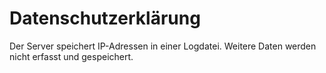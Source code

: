 # Datenschutzerklärung

Der Server speichert IP-Adressen in einer Logdatei. Weitere Daten werden nicht erfasst und gespeichert.